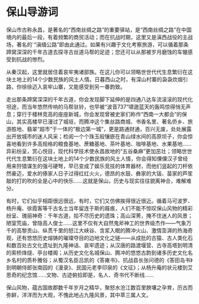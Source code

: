 # 保山导游词
保山市古称永昌，是著名的“西南丝绸之路”的重要驿站，是“西南丝绸之路”在中国境内的最后一段，有着频繁的商贸活动；而在抗战时期，这里又是滇西战役的主战场，著名的`“滇缅公路”即由此通过。如果有兴趣于文化考察旅游，可以循着那条蹄窝深深的千年古道去探寻古丝道马帮的足迹；您还可以从那被岁月磨蚀的车辙感受到抗战的惨烈。

从秦汉起，这里就居住着哀牢夷诸部族。在这儿你可以领略世世代代生息繁衍在这块土地上的14个少数民族的风土人情。日暮西山之时，有深山村寨的袅袅炊烟引路，你徐徐迈入哀牢山寨，又能感受到另一番韵致。

走出那条蹄窝深深的千年古道，你会发现脚下延伸的是四通八达车流滚滚的现代化坦途，而当年悠然传响的马帮驮铃，也早被“波音737”啸遨蓝天的轰鸣惊得悄无声息；穿行于楼林竞高的座座新城，你会发现曾被史家们称作“西南一大都会”的保山，其实高楼早已漫过了城垣，而腾冲这个集丝路商城、书香名里、著名侨乡、旅游胜地、翡翠“超市”于一体的“极边第一城”，更是路通财通，百兴无废，处处展露出开放城市的迷人风采；检阅一个个珠玉般镶嵌在青山绿水间的高原坝子，你会惊喜地看到许多高规格的粮食基地、蔗糖基地、茶叶基地、咖啡基地、水果基地……异彩纷呈，赏心悦目，现代科学技术使永昌故地的“五谷桑麻”更加茁壮；领略世世代代生息繁衍在这块土地上的14个少数民族的风土人情，你会得知傈僳汉子曾经用来狩猎谋生的强弓硬弩，早已变成了娱乐竞技的体育器材，而他们竖起的刀杆依然豪迈，爱水的傣家人日子过得红红火火，德昂的水鼓、彝家的大钹、苗家的芦笙敲的打的吹的全是心中的快乐……这就是保山，历史与现实往往貌离神合，难解难分。

有时，它们似乎相距很远很远，有时，它们又仿佛挨得很近很近。循着马可波罗、杨升庵、徐霞客等千古名士当年留连于斯的屐痕，人们不能不惊叹保山风物的精彩纷呈、瑰丽神奇：千年古道，拾不尽历史的遗珠；高山深菁，掩不住迷人的风景；陋室荒庙，曾隐高人俊士……这里不仅有大自然鬼斧神工的世界级杰作——气象万千的高黎贡山、纵贯千里的怒江大峡谷、含浆入眠的腾冲火山、激情澎湃的热海奇观，还有悠悠历史熔铸的璀璨夺目的边地文化之链——从成批的古猿、古人类化石和数百处古文化遗址到九隆神话、哀牢遗迹；从汉唐的路渡堰营、古寺高塔到明清的索桥烽燧、亭台楼阁；从历史文化名城保山、腾冲的悠悠古韵到诸多历史文化名乡名村的质朴雅俗；从蜀汉名臣吕凯的《答雍书》、抗战县长张问德的《答田岛书》到明朝侍郎张南园的《漫录》、民国元老李印泉的《文征》；从杨升庵的状元楼到艾思奇的纪念馆……文物、古迹俯拾即是，名人、奇书代不断线……

保山风物，蕴古国故郡数千年岁月之精华，聚怒水沧江数百里腴壤之孕育，历古而弥鲜，洋洋而为大观，不愧此地占九隆风景，其中萃三属人文。